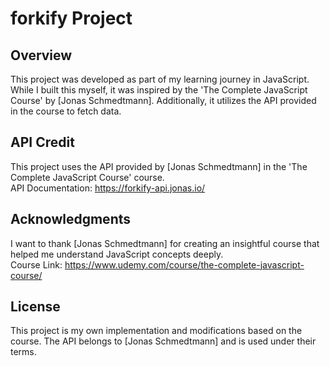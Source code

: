 # forkify Project

## Overview

This project was developed as part of my learning journey in JavaScript. While I built this myself, it was inspired by the 'The Complete JavaScript Course' by [Jonas Schmedtmann]. Additionally, it utilizes the API provided in the course to fetch data.

## API Credit

This project uses the API provided by [Jonas Schmedtmann] in the 'The Complete JavaScript Course' course.  
API Documentation: https://forkify-api.jonas.io/

## Acknowledgments

I want to thank [Jonas Schmedtmann] for creating an insightful course that helped me understand JavaScript concepts deeply.  
Course Link: https://www.udemy.com/course/the-complete-javascript-course/

## License

This project is my own implementation and modifications based on the course. The API belongs to [Jonas Schmedtmann] and is used under their terms.
